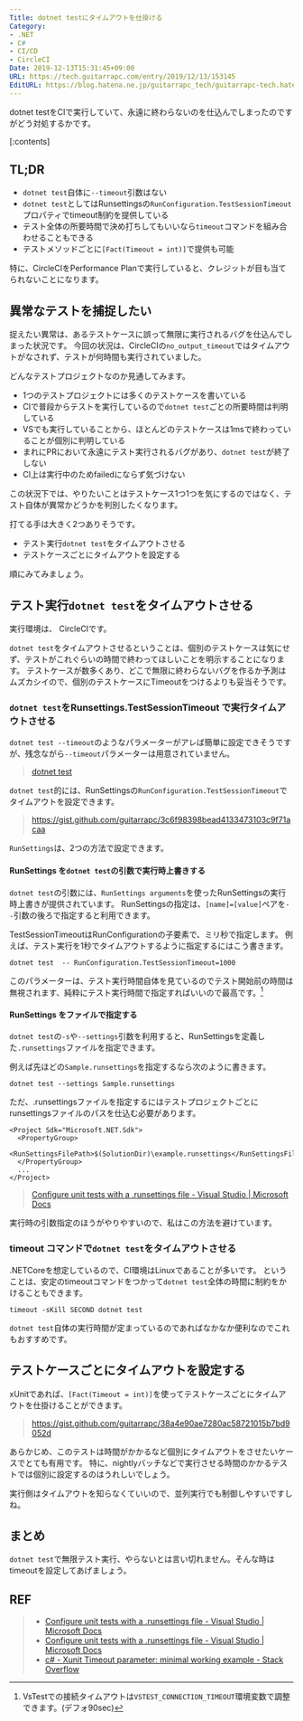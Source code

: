 ```yaml
---
Title: dotnet testにタイムアウトを仕掛ける
Category:
- .NET
- C#
- CI/CD
- CircleCI
Date: 2019-12-13T15:31:45+09:00
URL: https://tech.guitarrapc.com/entry/2019/12/13/153145
EditURL: https://blog.hatena.ne.jp/guitarrapc_tech/guitarrapc-tech.hatenablog.com/atom/entry/26006613482239589
---
```


dotnet testをCIで実行していて、永遠に終わらないのを仕込んでしまったのですがどう対処するかです。

[:contents]

## TL;DR

* `dotnet test`自体に`--timeout`引数はない
* `dotnet test`としてはRunsettingsの`RunConfiguration.TestSessionTimeout`プロパティでtimeout制約を提供している
* テスト全体の所要時間で決め打ちしてもいいなら`timeout`コマンドを組み合わせることもできる
* テストメソッドごとに`[Fact(Timeout = int)]`で提供も可能

特に、CircleCIをPerformance Planで実行していると、クレジットが目も当てられないことになります。

## 異常なテストを捕捉したい

捉えたい異常は、あるテストケースに誤って無限に実行されるバグを仕込んでしまった状況です。
今回の状況は、CircleCIの`no_output_timeout`ではタイムアウトがなされず、テストが何時間も実行されていました。

どんなテストプロジェクトなのか見通してみます。

* 1つのテストプロジェクトには多くのテストケースを書いている
* CIで普段からテストを実行しているので`dotnet test`ごとの所要時間は判明している
* VSでも実行していることから、ほとんどのテストケースは1msで終わっていることが個別に判明している
* まれにPRにおいて永遠にテスト実行されるバグがあり、`dotnet test`が終了しない
* CI上は実行中のためfailedにならず気づけない

この状況下では、やりたいことはテストケース1つ1つを気にするのではなく、テスト自体が異常かどうかを判別したくなります。

打てる手は大きく2つありそうです。

* テスト実行`dotnet test`をタイムアウトさせる
* テストケースごとにタイムアウトを設定する

順にみてみましょう。

## テスト実行`dotnet test`をタイムアウトさせる

実行環境は、 CircleCIです。

`dotnet test`をタイムアウトさせるということは、個別のテストケースは気にせず、テストがこれぐらいの時間で終わってほしいことを明示することになります。
テストケースが数多くあり、どこで無限に終わらないバグを作るか予測はムズカシイので、個別のテストケースにTimeoutをつけるよりも妥当そうです。

### `dotnet test`をRunsettings.TestSessionTimeout で実行タイムアウトさせる

`dotnet test --timeout`のようなパラメーターがアレば簡単に設定できそうですが、残念ながら`--timeout`パラメーターは用意されていません。

> [dotnet test](https://learn.microsoft.com/en-us/dotnet/core/tools/dotnet-test?tabs=netcore21)

`dotnet test`的には、RunSettingsの`RunConfiguration.TestSessionTimeout`でタイムアウトを設定できます。

> https://gist.github.com/guitarrapc/3c6f98398bead4133473103c9f71acaa

`RunSettings`は、2つの方法で設定できます。

#### RunSettings を`dotnet test`の引数で実行時上書きする

`dotnet test`の引数には、`RunSettings arguments`を使ったRunSettingsの実行時上書きが提供されています。
RunSettingsの指定は、`[name]=[value]`ペアを`--`引数の後ろで指定すると利用できます。

TestSessionTimeoutはRunConfigurationの子要素で、ミリ秒で指定します。
例えば、テスト実行を1秒でタイムアウトするように指定するにはこう書きます。

```
dotnet test  -- RunConfiguration.TestSessionTimeout=1000
```

このパラメーターは、テスト実行時間自体を見ているのでテスト開始前の時間は無視されます、純粋にテスト実行時間で指定すればいいので最高です。[^1]

#### RunSettings をファイルで指定する

`dotnet test`の`-s`や`--settings`引数を利用すると、RunSettingsを定義した`.runsettings`ファイルを指定できます。

例えば先ほどの`Sample.runsettings`を指定するなら次のように書きます。

```
dotnet test --settings Sample.runsettings
```

ただ、.runsettingsファイルを指定するにはテストプロジェクトごとにrunsettingsファイルのパスを仕込む必要があります。

```
<Project Sdk="Microsoft.NET.Sdk">
  <PropertyGroup>
    <RunSettingsFilePath>$(SolutionDir)\example.runsettings</RunSettingsFilePath>
  </PropertyGroup>
  ...
</Project>
```

> [Configure unit tests with a \.runsettings file \- Visual Studio \| Microsoft Docs](https://docs.microsoft.com/en-us/visualstudio/test/configure-unit-tests-by-using-a-dot-runsettings-file?view=vs-2019)

実行時の引数指定のほうがやりやすいので、私はこの方法を避けています。

### timeout コマンドで`dotnet test`をタイムアウトさせる

.NETCoreを想定しているので、CI環境はLinuxであることが多いです。
ということは、安定のtimeoutコマンドをつかって`dotnet test`全体の時間に制約をかけることもできます。

```
timeout -sKill SECOND dotnet test
```

`dotnet test`自体の実行時間が定まっているのであればなかなか便利なのでこれもおすすめです。

## テストケースごとにタイムアウトを設定する

xUnitであれば、`[Fact(Timeout = int)]`を使ってテストケースごとにタイムアウトを仕掛けることができます。

> https://gist.github.com/guitarrapc/38a4e90ae7280ac58721015b7bd9052d


あらかじめ、このテストは時間がかかるなど個別にタイムアウトをさせたいケースでとても有用です。
特に、nightlyバッチなどで実行させる時間のかかるテストでは個別に設定するのはうれしいでしょう。

実行側はタイムアウトを知らなくていいので、並列実行でも制御しやすいですしね。

## まとめ

`dotnet test`で無限テスト実行、やらないとは言い切れません。そんな時はtimeoutを設定してあげましょう。

[^1]: VsTestでの接続タイムアウトは`VSTEST_CONNECTION_TIMEOUT`環境変数で調整できます。(デフォ90sec)

## REF

> * [Configure unit tests with a \.runsettings file \- Visual Studio \| Microsoft Docs](https://docs.microsoft.com/en-us/visualstudio/test/configure-unit-tests-by-using-a-dot-runsettings-file?view=vs-2019)
> * [Configure unit tests with a \.runsettings file \- Visual Studio \| Microsoft Docs](https://docs.microsoft.com/en-us/visualstudio/test/configure-unit-tests-by-using-a-dot-runsettings-file?view=vs-2019)
> * [c\# \- Xunit Timeout parameter: minimal working example \- Stack Overflow](https://stackoverflow.com/questions/51690236/xunit-timeout-parameter-minimal-working-example)
